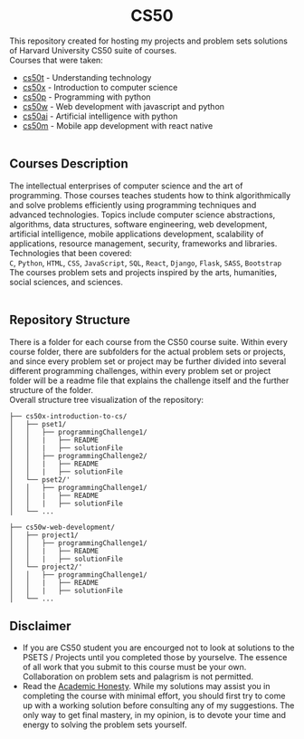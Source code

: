 <h1 align="center"> CS50 </h1>

This repository created for hosting my projects and problem sets solutions of Harvard University CS50 suite of courses.
<br> Courses that were taken:

- [cs50t](https://cs50.harvard.edu/technology/2017/) - Understanding technology
- [cs50x](https://cs50.harvard.edu/x/2022/) - Introduction to computer science
- [cs50p](https://cs50.harvard.edu/python/2022/) - Programming with python
- [cs50w](https://cs50.harvard.edu/web/2020/) - Web development with javascript and python
- [cs50ai](https://cs50.harvard.edu/ai/2020/) - Artificial intelligence with python
- [cs50m](https://cs50.harvard.edu/mobile/2018/) - Mobile app development with react native
  <br/><br/>

## Courses Description

The intellectual enterprises of computer science and the art of programming. Those courses teaches students how to think algorithmically and solve problems efficiently using programming techniques and advanced technologies. Topics include computer science abstractions, algorithms, data structures, software engineering, web development, artificial intelligence, mobile applications development, scalability of applications, resource management, security, frameworks and libraries.
Technologies that been covered: <br>
`C`, `Python`, `HTML`, `CSS`, `JavaScript`, `SQL`, `React`, `Django`, `Flask`, `SASS`, `Bootstrap` <br>
The courses problem sets and projects inspired by the arts, humanities, social sciences, and sciences.
<br/><br/>

## Repository Structure

There is a folder for each course from the CS50 course suite.
Within every course folder, there are subfolders for the actual problem sets or projects, and since every problem set or project may be further divided into several different programming challenges, within every problem set or project folder will be a readme file that explains the challenge itself and the further structure of the folder.<br>Overall structure tree visualization of the repository:

```ascii
├── cs50x-introduction-to-cs/
│   ├── pset1/
│   │   ├── programmingChallenge1/
│   │   | 	├── README
│   │   | 	├── solutionFile
│   │   ├── programmingChallenge2/
│   │   | 	├── README
│   │   | 	├── solutionFile
│   └── pset2/'
│   │   ├── programmingChallenge1/
│   │   | 	├── README
│   │   | 	├── solutionFile
│   └── ...

├── cs50w-web-development/
│   ├── project1/
│   │   ├── programmingChallenge1/
│   │   | 	├── README
│   │   | 	├── solutionFile
│   └── project2/'
│   │   ├── programmingChallenge1/
│   │   | 	├── README
│   │   | 	├── solutionFile
│   └── ...
```

## Disclaimer

- If you are CS50 student you are encourged not to look at solutions to the PSETS / Projects until you completed those by yourselve. The essence of all work that you submit to this course must be your own. Collaboration on problem sets and palagrism is not permitted.
- Read the [Academic Honesty](https://cs50.harvard.edu/x/2022/honesty/). While my solutions may assist you in completing the course with minimal effort, you should first try to come up with a working solution before consulting any of my suggestions. The only way to get final mastery, in my opinion, is to devote your time and energy to solving the problem sets yourself.
  <br/><br/>
